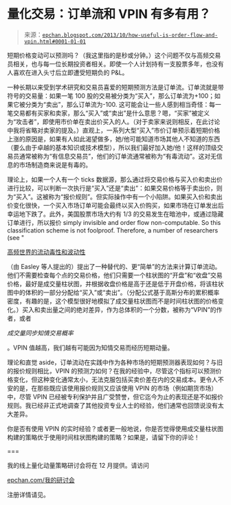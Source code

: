 <!--yml

分类：未分类

日期：2024-05-12 18:59:20

-->

# 量化交易：订单流和 VPIN 有多有用？

> 来源：[`epchan.blogspot.com/2013/10/how-useful-is-order-flow-and-vpin.html#0001-01-01`](http://epchan.blogspot.com/2013/10/how-useful-is-order-flow-and-vpin.html#0001-01-01)

短期价格变动可以预测吗？（我这里指的是秒或分钟。）这个问题不仅与高频交易员相关，也与每一位长期投资者相关。即使一个人计划持有一支股票多年，也没有人喜欢在进入头寸后立即遭受短期负的 P&L。

一种长期以来受到学术研究和交易员喜爱的短期预测方法是订单流。订单流就是带符号的交易量：如果一笔 100 股的交易被分类为“买入”，那么订单流为+100；如果它被分类为“卖出”，那么订单流为-100\. 这可能会让一些人感到相当奇怪：每一笔交易都有买家和卖家，那么“买入”或“卖出”是什么意思？嗯，“买家”被定义为“攻击者”，即使用市价单在卖出价买入的人。（对于卖家来说则相反，在此讨论中我将省略对卖家的提及。）直观上，一系列大型“买入”市价订单预示着短期价格上涨的原因是，如果有人如此渴望做多，她/他可能知道市场其他人不知道的东西（要么由于卓越的基本知识或技术模型），所以我们最好加入她/他！这样的顶级交易员通常被称为“有信息交易员”，他们的订单流通常被称为“有毒流动”。这对无信息的市场制造商来说是有毒的。

理论上，如果一个人有一个 ticks 数据源，那么通过将交易价格与买入价和卖出价进行比较，可以判断一次执行是“买入”还是“卖出”：如果交易价格等于卖出价，则为“买入”。这被称为“报价规则”。但实际操作中有一个小陷阱。如果买入价和卖出价变化很快，一个买入市场订单可能会最终以买入价购买，如果市场在订单发出后幸运地下跌了。此外，美国股票市场大约有 1/3 的交易发生在暗池中，或通过隐藏订单进行，所以报价 simply invisible and order flow non-computable. So this classification scheme is not foolproof. Therefore, a number of researchers (see "

[高频世界的流动毒性和波动性](http://papers.ssrn.com/sol3/papers.cfm?abstract_id=1695596)

（由 Easley 等人提出的）提出了一种替代的、更“简单”的方法来计算订单流动。他们不需要检查每个点的交易价格，他们只需要一个柱状图的“开盘”和“收盘”交易价格，最好是成交量柱状图，并根据收盘价格是高于还是低于开盘价格，将该柱状图中的体积的一部分分配给“买入”或“卖出”。（分配公式基于高斯分布的累积概率密度，有趣的是，这个模型很好地模拟了成交量柱状图而不是时间柱状图的价格变化。）买入和卖出量之间的绝对差异，作为总体积的一个分数，被称为“VPIN”的作者，或者

*成交量同步知情交易概率*

。VPIN 值越高，我们越有可能因为知情交易而经历短期动量。

理论和直觉 aside，订单流动在实践中作为各种市场的短期预测器表现如何？与旧的报价规则相比，VPIN 的预测力如何？在我的经验中，尽管这个指标可以预测价格变化，但这种变化通常太小，无法克服包括买卖价差在内的交易成本。更令人不安的是，在那些既应该使用报价规则又应该使用 VPIN 的市场（例如期货市场）中，尽管 VPIN 已经被专利保护并且广受赞誉，但它迄今为止的表现还是不如报价规则。我已经非正式地调查了其他投资专业人士的经验，他们通常也回馈说没有太大差异。

你是否有使用 VPIN 的实时经验？或者更一般地说，你是否觉得使用成交量柱状图构建的策略优于使用时间柱状图构建的策略？如果是，请留下你的评论！

===

我的线上量化动量策略研讨会将在 12 月提供。请访问

[epchan.com/](http://epchan.com/my-workshops)[我的研讨会](http://epchan.com/my-workshops)

注册详情请见。
